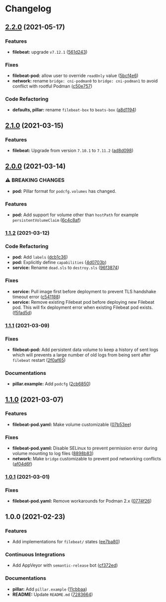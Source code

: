 # Changelog

## [2.2.0](https://github.com/extra2000/filebeat-formula/compare/v2.1.0...v2.2.0) (2021-05-17)


### Features

* **filebeat:** upgrade `v7.12.1` ([561d243](https://github.com/extra2000/filebeat-formula/commit/561d243084cc9e88b4e4218d6072d9b56a8a4a1f))


### Fixes

* **filebeat-pod:** allow user to override `readOnly` value ([5bcf4e6](https://github.com/extra2000/filebeat-formula/commit/5bcf4e634cd22a4f7f89ee05b3637c711b372662))
* **network:** rename `bridge: cni-podman0` to `bridge: cni-podman1` to avoid conflict with rootful Podman ([c50e757](https://github.com/extra2000/filebeat-formula/commit/c50e757110136267120714a41e215ac9b9f5b675))


### Code Refactoring

* **defaults, pillar:** rename `filebeat-box` to `beats-box` ([a8d1194](https://github.com/extra2000/filebeat-formula/commit/a8d1194fdfec18bccd1d4921e48e118096613494))

## [2.1.0](https://github.com/extra2000/filebeat-formula/compare/v2.0.0...v2.1.0) (2021-03-15)


### Features

* **filebeat:** Upgrade from version `7.10.1` to `7.11.2` ([ad8d098](https://github.com/extra2000/filebeat-formula/commit/ad8d09886b15f4cf1101467208081aa15c2694d8))

## [2.0.0](https://github.com/extra2000/filebeat-formula/compare/v1.1.2...v2.0.0) (2021-03-14)


### ⚠ BREAKING CHANGES

* **pod:** Pillar format for `podcfg.volumes` has changed.

### Features

* **pod:** Add support for volume other than `hostPath` for example `persistentVolumeClaim` ([6c4c8af](https://github.com/extra2000/filebeat-formula/commit/6c4c8af37f14a18c5536a734b2cca93daff6482c))

### [1.1.2](https://github.com/extra2000/filebeat-formula/compare/v1.1.1...v1.1.2) (2021-03-12)


### Code Refactoring

* **pod:** Add `labels` ([dcb1c36](https://github.com/extra2000/filebeat-formula/commit/dcb1c36e91168275860aec19585cb10ceb337f6b))
* **pod:** Explicitly define `capabilities` ([4d0703b](https://github.com/extra2000/filebeat-formula/commit/4d0703bacc8ae3aaa9815584bdb098999bc7b026))
* **service:** Rename `dead.sls` to `destroy.sls` ([96f3874](https://github.com/extra2000/filebeat-formula/commit/96f3874146a2747aae57d365fd31fcce83b831ca))


### Fixes

* **service:** Pull image first before deployment to prevent TLS handshake timeout error ([c541188](https://github.com/extra2000/filebeat-formula/commit/c541188dd6fd61bcc84cf3b1b933e7b1c8b70c36))
* **service:** Remove existing Filebeat pod before deploying new Filebeat pod. This will fix deployment error when existing Filebeat pod exists. ([f5fad5d](https://github.com/extra2000/filebeat-formula/commit/f5fad5d0e7361734bcf260e0c39e25dad9a8edf6))

### [1.1.1](https://github.com/extra2000/filebeat-formula/compare/v1.1.0...v1.1.1) (2021-03-09)


### Fixes

* **filebeat-pod:** Add persistent data volume to keep a history of sent logs which will prevents a large number of old logs from being sent after `filebeat` restart ([2f0af65](https://github.com/extra2000/filebeat-formula/commit/2f0af65637250f6f5662821c1bad774d3a846119))


### Documentations

* **pillar.example:** Add `podcfg` ([2cb6850](https://github.com/extra2000/filebeat-formula/commit/2cb6850bf4194bbbec627ae97fd7340197b1a92d))

## [1.1.0](https://github.com/extra2000/filebeat-formula/compare/v1.0.1...v1.1.0) (2021-03-07)


### Features

* **filebeat-pod.yaml:** Make volume customizable ([07b53ee](https://github.com/extra2000/filebeat-formula/commit/07b53ee2f000caeac9d01863a45f132714f41611))


### Fixes

* **filebeat-pod.yaml:** Disable SELinux to prevent permission error during volume mounting to log files ([8898b83](https://github.com/extra2000/filebeat-formula/commit/8898b834c791513732c2ed450d716f0f12ee2eba))
* **network:** Make `bridge` customizable to prevent pod networking conflicts ([af04d6f](https://github.com/extra2000/filebeat-formula/commit/af04d6fcd32c1a1080b31e694bf620d26b464478))

### [1.0.1](https://github.com/extra2000/filebeat-formula/compare/v1.0.0...v1.0.1) (2021-03-01)


### Fixes

* **filebeat-pod.yaml:** Remove workarounds for Podman 2.x ([0774f26](https://github.com/extra2000/filebeat-formula/commit/0774f26d5eeb6947c8863580eeb8e8b80cdf8f87))

## 1.0.0 (2021-02-23)


### Features

* Add implementations for `filebeat/` states ([ee7ba80](https://github.com/extra2000/filebeat-formula/commit/ee7ba800b5ff9fa93c95ed87788da1e1dfd0b0d4))


### Continuous Integrations

* Add AppVeyor with `semantic-release` bot ([cf372ed](https://github.com/extra2000/filebeat-formula/commit/cf372ed7c6b595afea4fa54ea2970aba92269db8))


### Documentations

* **pillar:** Add `pillar.example` ([11cbbaa](https://github.com/extra2000/filebeat-formula/commit/11cbbaaa70ef3156f0825b939b8b6427491ad49c))
* **README:** Update `README.md` ([7283664](https://github.com/extra2000/filebeat-formula/commit/7283664d33c9a3f7d5bd0ff27cdecd872daeff6f))
